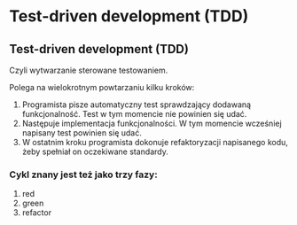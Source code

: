 # Test-driven development \(TDD\)

## Test-driven development \(TDD\)

Czyli wytwarzanie sterowane testowaniem. 

Polega na wielokrotnym powtarzaniu kilku kroków:

1. Programista pisze automatyczny test sprawdzający dodawaną funkcjonalność. Test w tym momencie nie powinien się udać.
2. Następuje implementacja funkcjonalności. W tym momencie wcześniej napisany test powinien się udać.
3. W ostatnim kroku programista dokonuje refaktoryzacji napisanego kodu, żeby spełniał on oczekiwane standardy.

### Cykl znany jest też jako trzy fazy:

1. red
2. green
3. refactor



